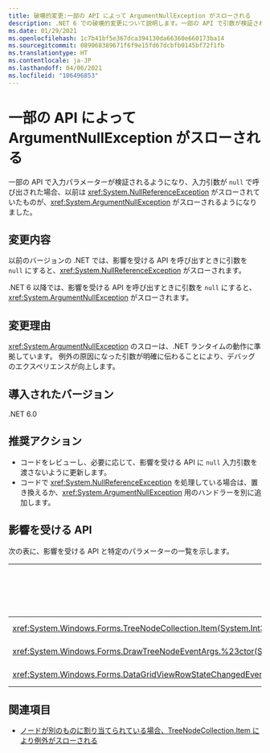 ```yaml
---
title: 破壊的変更:一部の API によって ArgumentNullException がスローされる
description: .NET 6 での破壊的変更について説明します。一部の API で引数が検証され、ArgumentNullException がスローされるようになりました。
ms.date: 01/29/2021
ms.openlocfilehash: 1c7b41bf5e367dca394130da66360e660173ba14
ms.sourcegitcommit: 089068389671f6f9e15fd67dcbfb0145bf72f1fb
ms.translationtype: HT
ms.contentlocale: ja-JP
ms.lasthandoff: 04/06/2021
ms.locfileid: "106496853"
---
```

# <a name="some-apis-throw-argumentnullexception"></a>一部の API によって ArgumentNullException がスローされる

一部の API で入力パラメーターが検証されるようになり、入力引数が `null` で呼び出された場合、以前は <xref:System.NullReferenceException> がスローされていたものが、<xref:System.ArgumentNullException> がスローされるようになりました。

## <a name="change-description"></a>変更内容

以前のバージョンの .NET では、影響を受ける API を呼び出すときに引数を `null` にすると、<xref:System.NullReferenceException> がスローされます。

.NET 6 以降では、影響を受ける API を呼び出すときに引数を `null` にすると、<xref:System.ArgumentNullException> がスローされます。

## <a name="reason-for-change"></a>変更理由

<xref:System.ArgumentNullException> のスローは、.NET ランタイムの動作に準拠しています。 例外の原因になった引数が明確に伝わることにより、デバッグのエクスペリエンスが向上します。

## <a name="version-introduced"></a>導入されたバージョン

.NET 6.0

## <a name="recommended-action"></a>推奨アクション

- コードをレビューし、必要に応じて、影響を受ける API に `null` 入力引数を渡さないように更新します。
- コードで <xref:System.NullReferenceException> を処理している場合は、置き換えるか、<xref:System.ArgumentNullException> 用のハンドラーを別に追加します。

## <a name="affected-apis"></a>影響を受ける API

次の表に、影響を受ける API と特定のパラメーターの一覧を示します。

| メソッド/プロパティ | パラメーター名 | 変更されたバージョン |
|-|-|-|
| <xref:System.Windows.Forms.TreeNodeCollection.Item(System.Int32)?displayProperty=fullName> | `index` | Preview 1 |
| <xref:System.Windows.Forms.DrawTreeNodeEventArgs.%23ctor(System.Drawing.Graphics,System.Windows.Forms.TreeNode,System.Drawing.Rectangle,System.Windows.Forms.TreeNodeStates)> | `graphics` | Preview 3 |
| <xref:System.Windows.Forms.DataGridViewRowStateChangedEventArgs.%23ctor(System.Windows.Forms.DataGridViewRow,System.Windows.Forms.DataGridViewElementStates)> | `dataGridViewRow` | Preview 4 |

## <a name="see-also"></a>関連項目

- [ノードが別のものに割り当てられている場合、TreeNodeCollection.Item により例外がスローされる](treenodecollection-item-throws-argumentexception.md)

<!--

### Affected APIs

- `P:System.Windows.Forms.TreeNodeCollection.Item(System.Int32)`
- `M:System.Windows.Forms.DrawTreeNodeEventArgs.#ctor(System.Drawing.Graphics,System.Windows.Forms.TreeNode,System.Drawing.Rectangle,System.Windows.Forms.TreeNodeStates)`
- `M:System.Windows.Forms.DataGridViewRowStateChangedEventArgs.#ctor(System.Windows.Forms.DataGridViewRow,System.Windows.Forms.DataGridViewElementStates)`

### Category

Windows Forms

-->

